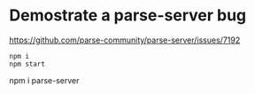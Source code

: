 # Demostrate a parse-server bug

https://github.com/parse-community/parse-server/issues/7192

```
npm i
npm start
```

npm i parse-server